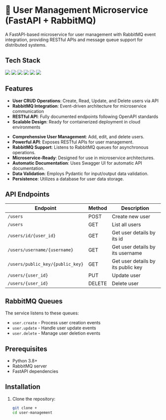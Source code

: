 # 👥 User Management Microservice (FastAPI + RabbitMQ)


A FastAPI-based microservice for user management with RabbitMQ event integration, providing RESTful APIs and message queue support for distributed systems.


## Tech Stack
<div>
	<img src="https://skillicons.dev/icons?i=python"/>
	<img src="https://skillicons.dev/icons?i=fastapi"/>
	<img src="https://skillicons.dev/icons?i=postgresql"/>
    <img src="https://skillicons.dev/icons?i=rabbitmq"/>
    <img src="https://skillicons.dev/icons?i=redis"/>
	<img src="https://skillicons.dev/icons?i=docker"/>
</div>

## Features

- **User CRUD Operations**: Create, Read, Update, and Delete users via API
- **RabbitMQ Integration**: Event-driven architecture for microservice communication
- **RESTful API**: Fully documented endpoints following OpenAPI standards
- **Scalable Design**: Ready for containerized deployment in cloud environments
* **Comprehensive User Management**: Add, edit, and delete users.
* **Powerful API**: Exposes RESTful APIs for user management.
* **RabbitMQ Support**: Listens to RabbitMQ queues for asynchronous operations.
* **Microservice-Ready**: Designed for use in microservice architectures.
* **Automatic Documentation**: Uses Swagger UI for automatic API documentation.
* **Data Validation**: Employs Pydantic for input/output data validation.
* **Persistence**: Utilizes a database for user data storage.

## API Endpoints

| Endpoint                           | Method | Description                        |
|------------------------------------|--------|------------------------------------|
| `/users`                           | POST   | Create new user                    |
| `/users`                           | GET    | List all users                     |
| `/users/id/{user_id}`              | GET    | Get user details by its id         |
| `/users/username/{username}`       | GET    | Get user details by its username   |
| `/users/public_key/{public_key}` | GET    | Get user details by its public key |
| `/users/{user_id}`                 | PUT    | Update user                        |
| `/users/{user_id}`                 | DELETE | Delete user                        |

## RabbitMQ Queues

The service listens to these queues:

- `user.create` - Process user creation events
- `user.update` - Handle user update events
- `user.delete` - Manage user deletion events

## Prerequisites

- Python 3.8+
- RabbitMQ server
- FastAPI dependencies

## Installation

1. Clone the repository:
   ```bash
   git clone +
   cd user-management
    ```